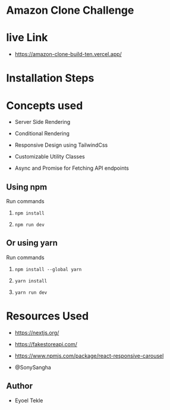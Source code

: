 # Amazon Clone Challenge

# live Link

- https://amazon-clone-build-ten.vercel.app/

# Installation Steps

# Concepts used

- Server Side Rendering

- Conditional Rendering

- Responsive Design using TailwindCss 

- Customizable Utility Classes

- Async and Promise for Fetching API endpoints

## Using npm

Run commands

1) ```npm install```


2) ```npm run dev```


## Or using yarn

Run commands 

1) ```npm install --global yarn```

2) ```yarn install```

3) ```yarn run dev```

# Resources Used

- https://nextjs.org/

- https://fakestoreapi.com/

- https://www.npmjs.com/package/react-responsive-carousel

- @SonySangha


## Author

- Eyoel Tekle
